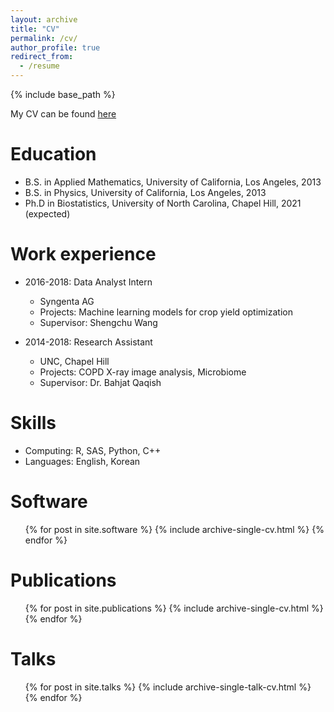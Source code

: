 ```yaml
---
layout: archive
title: "CV"
permalink: /cv/
author_profile: true
redirect_from:
  - /resume
---
```


{% include base_path %}

My CV can be found [here](https://DavidKLim.github.io/files/CV.pdf)

Education
======
* B.S. in Applied Mathematics, University of California, Los Angeles, 2013
* B.S. in Physics, University of California, Los Angeles, 2013
* Ph.D in Biostatistics, University of North Carolina, Chapel Hill, 2021 (expected)

Work experience
======
* 2016-2018: Data Analyst Intern
  * Syngenta AG
  * Projects: Machine learning models for crop yield optimization
  * Supervisor: Shengchu Wang

* 2014-2018: Research Assistant
  * UNC, Chapel Hill
  * Projects: COPD X-ray image analysis, Microbiome
  * Supervisor: Dr. Bahjat Qaqish
  
Skills
======
* Computing: R, SAS, Python, C++
* Languages: English, Korean

Software
======
  <ul>{% for post in site.software %}
    {% include archive-single-cv.html %}
  {% endfor %}</ul>

Publications
======
  <ul>{% for post in site.publications %}
    {% include archive-single-cv.html %}
  {% endfor %}</ul>
  
Talks
======
  <ul>{% for post in site.talks %}
    {% include archive-single-talk-cv.html %}
  {% endfor %}</ul>
  
<!-- Teaching
======
  <ul>{% for post in site.teaching %}
    {% include archive-single-cv.html %}
  {% endfor %}</ul>
  
Service and leadership
======
* Currently signed in to 43 different slack teams -->
